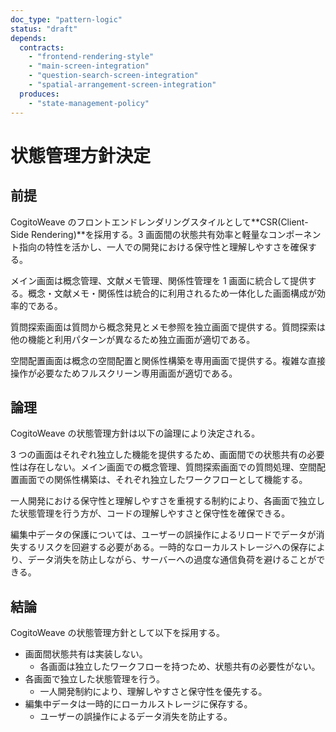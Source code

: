 ```yaml
---
doc_type: "pattern-logic"
status: "draft"
depends:
  contracts:
    - "frontend-rendering-style"
    - "main-screen-integration"
    - "question-search-screen-integration"
    - "spatial-arrangement-screen-integration"
  produces:
    - "state-management-policy"
---
```


# 状態管理方針決定

## 前提

<!-- PREMISE_BEGIN: frontend-rendering-style -->

CogitoWeave のフロントエンドレンダリングスタイルとして**CSR(Client-Side Rendering)**を採用する。3 画面間の状態共有効率と軽量なコンポーネント指向の特性を活かし、一人での開発における保守性と理解しやすさを確保する。

<!-- PREMISE_END: frontend-rendering-style -->

<!-- PREMISE_BEGIN: main-screen-integration -->

メイン画面は概念管理、文献メモ管理、関係性管理を 1 画面に統合して提供する。概念・文献メモ・関係性は統合的に利用されるため一体化した画面構成が効率的である。

<!-- PREMISE_END: main-screen-integration -->

<!-- PREMISE_BEGIN: question-search-screen-integration -->

質問探索画面は質問から概念発見とメモ参照を独立画面で提供する。質問探索は他の機能と利用パターンが異なるため独立画面が適切である。

<!-- PREMISE_END: question-search-screen-integration -->

<!-- PREMISE_BEGIN: spatial-arrangement-screen-integration -->

空間配置画面は概念の空間配置と関係性構築を専用画面で提供する。複雑な直接操作が必要なためフルスクリーン専用画面が適切である。

<!-- PREMISE_END: spatial-arrangement-screen-integration -->

## 論理

CogitoWeave の状態管理方針は以下の論理により決定される。

3 つの画面はそれぞれ独立した機能を提供するため、画面間での状態共有の必要性は存在しない。メイン画面での概念管理、質問探索画面での質問処理、空間配置画面での関係性構築は、それぞれ独立したワークフローとして機能する。

一人開発における保守性と理解しやすさを重視する制約により、各画面で独立した状態管理を行う方が、コードの理解しやすさと保守性を確保できる。

編集中データの保護については、ユーザーの誤操作によるリロードでデータが消失するリスクを回避する必要がある。一時的なローカルストレージへの保存により、データ消失を防止しながら、サーバーへの過度な通信負荷を避けることができる。

## 結論

<!-- GLOBAL_CONCLUSION_BEGIN: state-management-policy -->

CogitoWeave の状態管理方針として以下を採用する。

- 画面間状態共有は実装しない。
  - 各画面は独立したワークフローを持つため、状態共有の必要性がない。
- 各画面で独立した状態管理を行う。
  - 一人開発制約により、理解しやすさと保守性を優先する。
- 編集中データは一時的にローカルストレージに保存する。
  - ユーザーの誤操作によるデータ消失を防止する。

<!-- GLOBAL_CONCLUSION_END: state-management-policy -->
